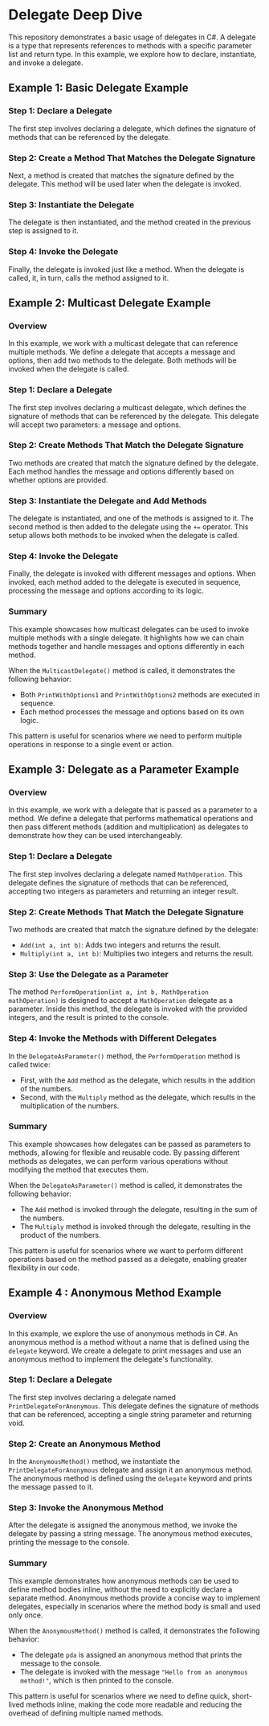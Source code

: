 # Delegate Deep Dive

This repository demonstrates a basic usage of delegates in C#. A delegate is a type that represents references to methods with a specific parameter list and return type. In this example, we explore how to declare, instantiate, and invoke a delegate.

## Example 1: Basic Delegate Example

### Step 1: Declare a Delegate
The first step involves declaring a delegate, which defines the signature of methods that can be referenced by the delegate.

### Step 2: Create a Method That Matches the Delegate Signature
Next, a method is created that matches the signature defined by the delegate. This method will be used later when the delegate is invoked.

### Step 3: Instantiate the Delegate
The delegate is then instantiated, and the method created in the previous step is assigned to it.

### Step 4: Invoke the Delegate
Finally, the delegate is invoked just like a method. When the delegate is called, it, in turn, calls the method assigned to it.


## Example 2: Multicast Delegate Example

### Overview
In this example, we work with a multicast delegate that can reference multiple methods. We define a delegate that accepts a message and options, then add two methods to the delegate. Both methods will be invoked when the delegate is called.

### Step 1: Declare a Delegate
The first step involves declaring a multicast delegate, which defines the signature of methods that can be referenced by the delegate. This delegate will accept two parameters: a message and options.

### Step 2: Create Methods That Match the Delegate Signature
Two methods are created that match the signature defined by the delegate. Each method handles the message and options differently based on whether options are provided.

### Step 3: Instantiate the Delegate and Add Methods
The delegate is instantiated, and one of the methods is assigned to it. The second method is then added to the delegate using the `+=` operator. This setup allows both methods to be invoked when the delegate is called.

### Step 4: Invoke the Delegate
Finally, the delegate is invoked with different messages and options. When invoked, each method added to the delegate is executed in sequence, processing the message and options according to its logic.

### Summary
This example showcases how multicast delegates can be used to invoke multiple methods with a single delegate. It highlights how we can chain methods together and handle messages and options differently in each method.

When the `MulticastDelegate()` method is called, it demonstrates the following behavior:
- Both `PrintWithOptions1` and `PrintWithOptions2` methods are executed in sequence.
- Each method processes the message and options based on its own logic.

This pattern is useful for scenarios where we need to perform multiple operations in response to a single event or action.

## Example 3: Delegate as a Parameter Example

### Overview
In this example, we work with a delegate that is passed as a parameter to a method. We define a delegate that performs mathematical operations and then pass different methods (addition and multiplication) as delegates to demonstrate how they can be used interchangeably.

### Step 1: Declare a Delegate
The first step involves declaring a delegate named `MathOperation`. This delegate defines the signature of methods that can be referenced, accepting two integers as parameters and returning an integer result.

### Step 2: Create Methods That Match the Delegate Signature
Two methods are created that match the signature defined by the delegate:
- `Add(int a, int b)`: Adds two integers and returns the result.
- `Multiply(int a, int b)`: Multiplies two integers and returns the result.

### Step 3: Use the Delegate as a Parameter
The method `PerformOperation(int a, int b, MathOperation mathOperation)` is designed to accept a `MathOperation` delegate as a parameter. Inside this method, the delegate is invoked with the provided integers, and the result is printed to the console.

### Step 4: Invoke the Methods with Different Delegates
In the `DelegateAsParameter()` method, the `PerformOperation` method is called twice:
- First, with the `Add` method as the delegate, which results in the addition of the numbers.
- Second, with the `Multiply` method as the delegate, which results in the multiplication of the numbers.

### Summary
This example showcases how delegates can be passed as parameters to methods, allowing for flexible and reusable code. By passing different methods as delegates, we can perform various operations without modifying the method that executes them.

When the `DelegateAsParameter()` method is called, it demonstrates the following behavior:
- The `Add` method is invoked through the delegate, resulting in the sum of the numbers.
- The `Multiply` method is invoked through the delegate, resulting in the product of the numbers.

This pattern is useful for scenarios where we want to perform different operations based on the method passed as a delegate, enabling greater flexibility in our code.

## Example 4 : Anonymous Method Example

### Overview
In this example, we explore the use of anonymous methods in C#. An anonymous method is a method without a name that is defined using the `delegate` keyword. We create a delegate to print messages and use an anonymous method to implement the delegate's functionality.

### Step 1: Declare a Delegate
The first step involves declaring a delegate named `PrintDelegateForAnonymous`. This delegate defines the signature of methods that can be referenced, accepting a single string parameter and returning void.

### Step 2: Create an Anonymous Method
In the `AnonymousMethod()` method, we instantiate the `PrintDelegateForAnonymous` delegate and assign it an anonymous method. The anonymous method is defined using the `delegate` keyword and prints the message passed to it.

### Step 3: Invoke the Anonymous Method
After the delegate is assigned the anonymous method, we invoke the delegate by passing a string message. The anonymous method executes, printing the message to the console.

### Summary
This example demonstrates how anonymous methods can be used to define method bodies inline, without the need to explicitly declare a separate method. Anonymous methods provide a concise way to implement delegates, especially in scenarios where the method body is small and used only once.

When the `AnonymousMethod()` method is called, it demonstrates the following behavior:
- The delegate `pda` is assigned an anonymous method that prints the message to the console.
- The delegate is invoked with the message `"Hello from an anonymous method!"`, which is then printed to the console.

This pattern is useful for scenarios where we need to define quick, short-lived methods inline, making the code more readable and reducing the overhead of defining multiple named methods.




